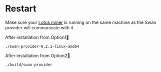 # Restart

Make sure your [Lotus miner](https://docs.filecoin.io/mine/lotus/) is running on the same machine as the Swan provider will communicate with it.

After installation from Option1⃣️

```
./swan-provider-0.2.1-linux-amd64
```

After installation from Option2⃣️

```
./build/swan-provider       
```
